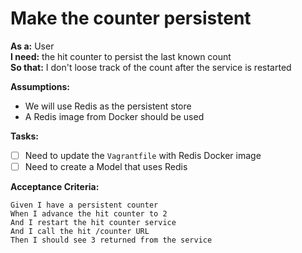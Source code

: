 # Make the counter persistent

**As a:** User  
**I need:** the hit counter to persist the last known count  
**So that:** I don't loose track of the count after the service is restarted

**Assumptions:**

- We will use Redis as the persistent store
- A Redis image from Docker should be used

**Tasks:**

- [ ] Need to update the `Vagrantfile` with Redis Docker image
- [ ] Need to create a Model that uses Redis

**Acceptance Criteria:**

```gherkin
Given I have a persistent counter
When I advance the hit counter to 2
And I restart the hit counter service
And I call the hit /counter URL
Then I should see 3 returned from the service
```
